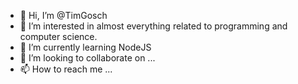 - 👋 Hi, I’m @TimGosch
- 👀 I’m interested in almost everything related to programming and computer science.
- 🌱 I’m currently learning NodeJS
- 💞️ I’m looking to collaborate on ...
- 📫 How to reach me ...

<!---
TimGosch/TimGosch is a ✨ special ✨ repository because its `README.md` (this file) appears on your GitHub profile.
You can click the Preview link to take a look at your changes.
--->
